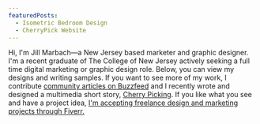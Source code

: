 ```yaml
---
featuredPosts:
  - Isometric Bedroom Design
  - CherryPick Website
---
```

Hi, I'm Jill Marbach—a New Jersey based marketer and graphic designer. I'm a recent graduate of The College of New Jersey actively seeking a full time digital marketing or graphic design role. Below, you can view my designs and writing samples. If you want to see more of my work, I contribute [community articles on Buzzfeed](https://www.buzzfeed.com/jillmarbach) and I recently wrote and designed a multimedia short story, [Cherry Picking](http://cherrypickingstory.site/). If you like what you see and have a project idea, [I'm accepting freelance design and marketing projects through Fiverr.](https://www.fiverr.com/jillmarbach?up_rollout=true)